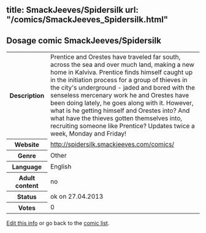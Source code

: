 title: SmackJeeves/Spidersilk
url: "/comics/SmackJeeves_Spidersilk.html"
---
Dosage comic SmackJeeves/Spidersilk
-----------------------------------------

<p id="msg"></p>
<script type="text/javascript">
if (window.location.search === '?edit_info_mail=sent_ok') {
  var elem = document.getElementById("msg");
  elem.innerHTML = 'Edited information sucessfully sent.';
  elem.className = 'ok';
}
</script>
<table class="comicinfo">
<tr>
<th>Description</th><td>Prentice and Orestes have traveled far south, across the sea and over much land, making a new home in Kalviva. Prentice finds himself caught up in the initiation process for a group of thieves in the city's underground - jaded and bored with the senseless mercenary work he and Orestes have been doing lately, he goes along with it. However, what is he getting himself and Orestes into? And what have the thieves gotten themselves into, recruiting someone like Prentice? Updates twice a week, Monday and Friday!</td>
</tr>
<tr>
<th>Website</th><td><a href="http://spidersilk.smackjeeves.com/comics/">http://spidersilk.smackjeeves.com/comics/</a></td>
</tr>
<tr>
<th>Genre</th><td>Other</td>
</tr>
<tr>
<th>Language</th><td>English</td>
</tr>
<tr>
<th>Adult content</th><td>no</td>
</tr>
<tr>
<th>Status</th><td>ok on 27.04.2013</td>
</tr>
<tr>
<th>Votes</th><td>0</td>
</tr>
</table>

[Edit this info](SmackJeeves_Spidersilk_edit.html) or go back to the [comic list](../comic-index.html).
